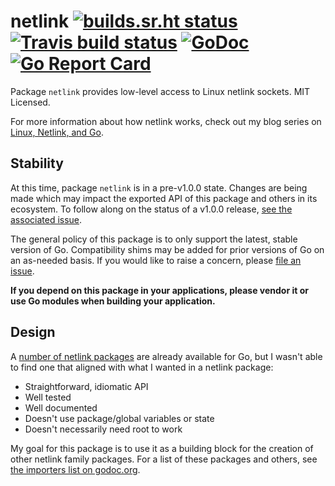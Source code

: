 # netlink [![builds.sr.ht status](https://builds.sr.ht/~mdlayher/netlink.svg)](https://builds.sr.ht/~mdlayher/netlink?) [![Travis build status](https://travis-ci.org/mdlayher/netlink.svg?branch=master)](https://travis-ci.org/mdlayher/netlink) [![GoDoc](https://godoc.org/github.com/mdlayher/netlink?status.svg)](https://godoc.org/github.com/mdlayher/netlink) [![Go Report Card](https://goreportcard.com/badge/github.com/mdlayher/netlink)](https://goreportcard.com/report/github.com/mdlayher/netlink)

Package `netlink` provides low-level access to Linux netlink sockets.
MIT Licensed.

For more information about how netlink works, check out my blog series
on [Linux, Netlink, and Go](https://medium.com/@mdlayher/linux-netlink-and-go-part-1-netlink-4781aaeeaca8).

## Stability

At this time, package `netlink` is in a pre-v1.0.0 state. Changes are being made
which may impact the exported API of this package and others in its ecosystem.
To follow along on the status of a v1.0.0 release, [see the associated issue](https://github.com/mdlayher/netlink/issues/123).

The general policy of this package is to only support the latest, stable version
of Go. Compatibility shims may be added for prior versions of Go on an as-needed
basis. If you would like to raise a concern, please [file an issue](https://github.com/mdlayher/netlink/issues/new).

**If you depend on this package in your applications, please vendor it or use Go
modules when building your application.**

## Design

A [number of netlink packages](https://godoc.org/?q=netlink) are already
available for Go, but I wasn't able to find one that aligned with what
I wanted in a netlink package:

- Straightforward, idiomatic API
- Well tested
- Well documented
- Doesn't use package/global variables or state
- Doesn't necessarily need root to work

My goal for this package is to use it as a building block for the creation
of other netlink family packages. For a list of these packages and others, see
[the importers list on godoc.org](https://godoc.org/github.com/mdlayher/netlink?importers).
